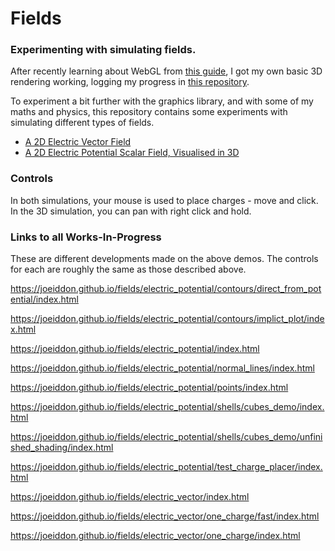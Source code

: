 Fields
======
### Experimenting with simulating fields.

After recently learning about WebGL from [this
guide](https://webglfundamentals.org), I got my own basic 3D rendering working,
logging my progress in [this repository](https://github.com/joeiddon/webgl).

To experiment a bit further with the graphics library, and with some of my
maths and physics, this repository contains some experiments with simulating
different types of fields.

- [A 2D Electric Vector Field](https://joeiddon.github.io/fields/electric_vector)
- [A 2D Electric Potential Scalar Field, Visualised in 3D](https://joeiddon.github.io/fields/electric_potential)

### Controls

In both simulations, your mouse is used to place charges - move and click.
In the 3D simulation, you can pan with right click and hold.

### Links to all Works-In-Progress

These are different developments made on the above demos. The controls for
each are roughly the same as those described above.

https://joeiddon.github.io/fields/electric_potential/contours/direct_from_potential/index.html

https://joeiddon.github.io/fields/electric_potential/contours/implict_plot/index.html

https://joeiddon.github.io/fields/electric_potential/index.html

https://joeiddon.github.io/fields/electric_potential/normal_lines/index.html

https://joeiddon.github.io/fields/electric_potential/points/index.html

https://joeiddon.github.io/fields/electric_potential/shells/cubes_demo/index.html

https://joeiddon.github.io/fields/electric_potential/shells/cubes_demo/unfinished_shading/index.html

https://joeiddon.github.io/fields/electric_potential/test_charge_placer/index.html

https://joeiddon.github.io/fields/electric_vector/index.html

https://joeiddon.github.io/fields/electric_vector/one_charge/fast/index.html

https://joeiddon.github.io/fields/electric_vector/one_charge/index.html

